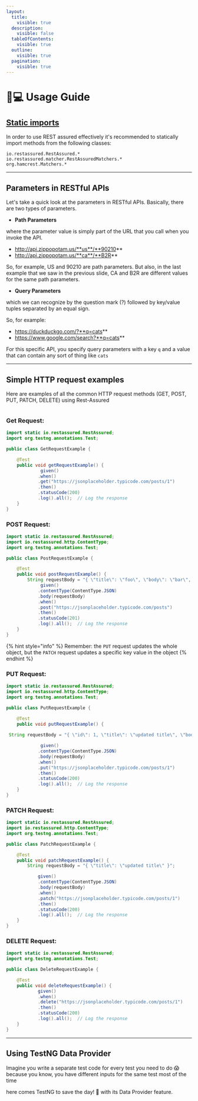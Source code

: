 ```yaml
---
layout:
  title:
    visible: true
  description:
    visible: false
  tableOfContents:
    visible: true
  outline:
    visible: true
  pagination:
    visible: true
---
```


# 👨💻 Usage Guide

## [Static imports](https://github.com/rest-assured/rest-assured/wiki/Usage#static-imports) <a href="#user-content-static-imports" id="user-content-static-imports"></a>

In order to use REST assured effectively it's recommended to statically import methods from the following classes:

```
io.restassured.RestAssured.*
io.restassured.matcher.RestAssuredMatchers.*
org.hamcrest.Matchers.*
```

***

## Parameters in RESTful APIs

Let's take a quick look at the parameters in RESTful APIs. Basically, there are two types of parameters.

* **Path Parameters**

where the parameter value is simply part of the URL that you call when you invoke the API.

* http://api.zippopotam.us/**us**/**90210**
* http://api.zippopotam.us/**ca**/**B2R**

So, for example, US and 90210 are path parameters. But also, in the last example that we saw in the previous slide, CA and B2R are different values for the same path parameters.

* **Query Parameters**

which we can recognize by the question mark (?) followed by key/value tuples separated by an equal sign.

So, for example:

* https://duckduckgo.com/?**q=cats**
* https://www.google.com/search?**q=cats**

For this specific API, you specify query parameters with a key `q` and a value that can contain any sort of thing like `cats`

***

## Simple HTTP request examples

Here are examples of all the common HTTP request methods (GET, POST, PUT, PATCH, DELETE) using Rest-Assured

<figure><img src="https://miro.medium.com/max/4318/1*6cjGAevnut9YuDmprV1Qmw.png" alt=""><figcaption></figcaption></figure>

### Get Request:

```java
import static io.restassured.RestAssured;
import org.testng.annotations.Test;

public class GetRequestExample {

    @Test
    public void getRequestExample() {
             given()
            .when()
            .get("https://jsonplaceholder.typicode.com/posts/1")
            .then()
            .statusCode(200)
            .log().all();  // Log the response
    }
}
```

### POST Request:

```java
import static io.restassured.RestAssured;
import io.restassured.http.ContentType;
import org.testng.annotations.Test;

public class PostRequestExample {

    @Test
    public void postRequestExample() {
        String requestBody = "{ \"title\": \"foo\", \"body\": \"bar\", \"userId\": 1 }";
             given()
            .contentType(ContentType.JSON)            
            .body(requestBody)
            .when()
            .post("https://jsonplaceholder.typicode.com/posts")
            .then()
            .statusCode(201)
            .log().all();  // Log the response
    }
}
```

{% hint style="info" %}
Remember: the `PUT` request updates the whole object, but the `PATCH` request updates a specific key value in the object
{% endhint %}

### PUT Request:

```java
import static io.restassured.RestAssured;
import io.restassured.http.ContentType;
import org.testng.annotations.Test;

public class PutRequestExample {

    @Test
    public void putRequestExample() {
 
 String requestBody = "{ \"id\": 1, \"title\": \"updated title\", \"body\": \"updated body\", \"userId\": 1 }";

             given()
            .contentType(ContentType.JSON)
            .body(requestBody)
            .when()
            .put("https://jsonplaceholder.typicode.com/posts/1")
            .then()
            .statusCode(200)
            .log().all();  // Log the response
    }
}
```

### PATCH Request:

```java
import static io.restassured.RestAssured;
import io.restassured.http.ContentType;
import org.testng.annotations.Test;

public class PatchRequestExample {

    @Test
    public void patchRequestExample() {
        String requestBody = "{ \"title\": \"updated title\" }";

            given()
            .contentType(ContentType.JSON)
            .body(requestBody)
            .when()
            .patch("https://jsonplaceholder.typicode.com/posts/1")
            .then()
            .statusCode(200)
            .log().all();  // Log the response
    }
}
```

### DELETE Request:

```java
import static io.restassured.RestAssured;
import org.testng.annotations.Test;

public class DeleteRequestExample {

    @Test
    public void deleteRequestExample() {
            given()
            .when()
            .delete("https://jsonplaceholder.typicode.com/posts/1")
            .then()
            .statusCode(200)
            .log().all();  // Log the response
    }
}
```

***

## Using TestNG Data Provider

Imagine you write a separate test code for every test you need to do :scream: because you know, you have different inputs for the same test most of the time &#x20;

here comes TestNG to save the day! :superhero: with its Data Provider feature.

